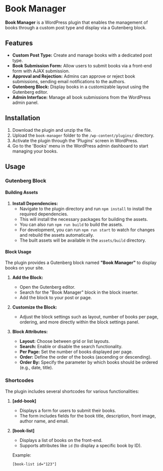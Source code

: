 # Book Manager

**Book Manager** is a WordPress plugin that enables the management of books through a custom post type and display via a Gutenberg block.

## Features

- **Custom Post Type:** Create and manage books with a dedicated post type.
- **Book Submission Form:** Allow users to submit books via a front-end form with AJAX submission.
- **Approval and Rejection:** Admins can approve or reject book submissions, sending email notifications to the authors.
- **Gutenberg Block:** Display books in a customizable layout using the Gutenberg editor.
- **Admin Interface:** Manage all book submissions from the WordPress admin panel.

## Installation

1. Download the plugin and unzip the file.
2. Upload the `book-manager` folder to the `/wp-content/plugins/` directory.
3. Activate the plugin through the 'Plugins' screen in WordPress.
4. Go to the 'Books' menu in the WordPress admin dashboard to start managing your books.

## Usage

### Gutenberg Block

#### Building Assets

1. **Install Dependencies:**
    - Navigate to the plugin directory and run `npm install` to install the required dependencies.
    - This will install the necessary packages for building the assets.
    - You can also run `npm run build` to build the assets.
    - For development, you can run `npm run start` to watch for changes and rebuild the assets automatically.
    - The built assets will be available in the `assets/build` directory.
   
#### Block Usage

The plugin provides a Gutenberg block named **"Book Manager"** to display books on your site.

1. **Add the Block:**
    - Open the Gutenberg editor.
    - Search for the "Book Manager" block in the block inserter.
    - Add the block to your post or page.

2. **Customize the Block:**
    - Adjust the block settings such as layout, number of books per page, ordering, and more directly within the block settings panel.

3. **Block Attributes:**
    - **Layout:** Choose between grid or list layouts.
    - **Search:** Enable or disable the search functionality.
    - **Per Page:** Set the number of books displayed per page.
    - **Order:** Define the order of the books (ascending or descending).
    - **Order By:** Specify the parameter by which books should be ordered (e.g., date, title).

### Shortcodes

The plugin includes several shortcodes for various functionalities:

1. **[add-book]**
    - Displays a form for users to submit their books.
    - The form includes fields for the book title, description, front image, author name, and email.

2. **[book-list]**
    - Displays a list of books on the front-end.
    - Supports attributes like `id` (to display a specific book by ID).

   Example:
   ```html
   [book-list id="123"]
